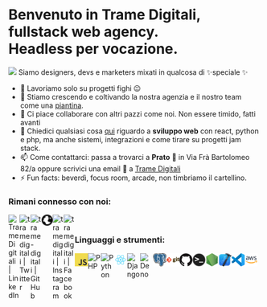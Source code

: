 # Benvenuto in Trame Digitali, fullstack web agency. <br /> Headless per vocazione. 
<img src="https://media.giphy.com/media/hvRJCLFzcasrR4ia7z/giphy.gif" width="25px">
Siamo designers, devs e marketers mixati in qualcosa di ✨speciale ✨


- 🔭 Lavoriamo solo su progetti fighi 😉
- 🌱 Stiamo crescendo e coltivando la nostra agenzia e il nostro team come una [piantina](https://www.treedom.net/it/organization/trame-digitali). 
- 👯 Ci piace collaborare con altri pazzi come noi. Non essere timido, fatti avanti
- 💬 Chiedici qualsiasi cosa [qui](https://github.com/trame-digitali/.github/issues) riguardo a <b>sviluppo web</b> con react, python e php, ma anche sistemi, integrazioni e come tirare su progetti jam stack.
- 📫 Come contattarci: passa a trovarci a <b>Prato</b> 👋 in Via Frà Bartolomeo 82/a oppure scrivici una email 📧 a [Trame Digitali](mailto:info@trame-digitali.it)
- ⚡ Fun facts: beverdì, focus room, arcade, non timbriamo il cartellino.

### Rimani connesso con noi:

<img align="left" alt="Trame Digitali | LinkedIn" width="22px" src="https://cdn.jsdelivr.net/npm/simple-icons@v3/icons/linkedin.svg" />
<img align="left" alt="tramedigitali | Twitter" width="22px" src="https://cdn.jsdelivr.net/npm/simple-icons@v3/icons/twitter.svg" />
<img align="left" alt="trame-digitali | GitHub" width="22px" src="https://cdn.jsdelivr.net/npm/simple-icons@v3/icons/github.svg" />
<img align="left" alt="www.trame-digitali.it | XDA Developers" width="22px" src="https://raw.githubusercontent.com/iconic/open-iconic/master/svg/globe.svg" />
<img align="left" alt="tramedigitali | Instagram" width="22px" src="https://cdn.jsdelivr.net/npm/simple-icons@v3/icons/instagram.svg" />
<img align="left" alt="tramedigitali | Facebook" width="22px" src="https://cdn.jsdelivr.net/npm/simple-icons@v3/icons/facebook.svg" />

<br />

### Linguaggi e strumenti:

<img align="left" alt="JavaScript" width="26px" src="https://raw.githubusercontent.com/github/explore/80688e429a7d4ef2fca1e82350fe8e3517d3494d/topics/javascript/javascript.png" />
<img align="left" alt="PHP" width="26px" src="https://www.php.net/images/logos/php-logo-bigger.png" />
<img align="left" alt="Python" width="26px" src="https://www.kindpng.com/picc/m/159-1595848_python-logo-png-transparent-background-python-logo-png.png" />


<img align="left" alt="React" width="26px" src="https://raw.githubusercontent.com/github/explore/80688e429a7d4ef2fca1e82350fe8e3517d3494d/topics/react/react.png" />
<img align="left" alt="Django" width="26px" src="https://icon-library.com/images/django-icon/django-icon-0.jpg" />
<img align="left" alt="Deno" width="26px" src="https://denolib.github.io/high-res-deno-logo/deno_hr.png" />



<img align="left" alt="PostgreSQL" width="26px" src="https://raw.githubusercontent.com/github/explore/80688e429a7d4ef2fca1e82350fe8e3517d3494d/topics/postgresql/postgresql.png" />
<img align="left" alt="Git" width="26px" src="https://raw.githubusercontent.com/github/explore/80688e429a7d4ef2fca1e82350fe8e3517d3494d/topics/git/git.png" />
<img align="left" alt="GitHub" width="26px" src="https://raw.githubusercontent.com/github/explore/78df643247d429f6cc873026c0622819ad797942/topics/github/github.png" />
<img align="left" alt="Terminal" width="26px" src="https://raw.githubusercontent.com/github/explore/80688e429a7d4ef2fca1e82350fe8e3517d3494d/topics/terminal/terminal.png" />
<img align="left" alt="Node.js" width="26px" src="https://raw.githubusercontent.com/github/explore/80688e429a7d4ef2fca1e82350fe8e3517d3494d/topics/nodejs/nodejs.png" />
<img align="left" alt="XCode" width="26px" src="https://raw.githubusercontent.com/github/explore/80688e429a7d4ef2fca1e82350fe8e3517d3494d/topics/xcode/xcode.png" />
<img align="left" alt="Visual Studio Code" width="26px" src="https://raw.githubusercontent.com/github/explore/80688e429a7d4ef2fca1e82350fe8e3517d3494d/topics/visual-studio-code/visual-studio-code.png" />
<img align="left" alt="AWS" width="26px" src="https://raw.githubusercontent.com/github/explore/80688e429a7d4ef2fca1e82350fe8e3517d3494d/topics/aws/aws.png" />

<br />
<br />
